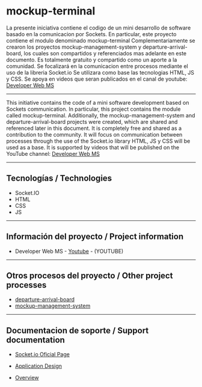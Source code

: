 ﻿# mockup-terminal

La presente iniciativa contiene el codigo de un mini desarrollo de software basado en la comunicacion por Sockets.
En particular, este proyecto contiene el modulo denominado mockup-terminal
Complementariamente se crearon los proyectos mockup-management-system y departure-arrival-board, los cuales son compartidos y referenciados mas adelante en este documento.
Es totalmente gratuito y compartido como un aporte a la comunidad. 
Se focalizará en la comunicacion entre procesos mediante el uso de la libreria Socket.io
Se utilizara como base las tecnologias HTML, JS y CSS.
Se apoya en videos que seran publicados en el canal de youtube:  [Developer Web MS](https://www.youtube.com/@developerwebms/playlists)

___

This initiative contains the code of a mini software development based on Sockets communication.
In particular, this project contains the module called mockup-terminal.
Additionally, the mockup-management-system and departure-arrival-board projects were created, which are shared and referenced later in this document.
It is completely free and shared as a contribution to the community. 
It will focus on communication between processes through the use of the Socket.io library
HTML, JS y CSS will be used as a base.
It is supported by videos that will be published on the YouTube channel: [Developer Web MS](https://www.youtube.com/@developerwebms/playlists)

___

## Tecnologías / Technologies

* Socket.IO
* HTML
* CSS
* JS

___

## Información del proyecto / Project information

* Developer Web MS - [Youtube](https://youtu.be/aHLcvTuHD8U) - (YOUTUBE)

___

## Otros procesos del proyecto / Other project processes

* [departure-arrival-board](https://github.com/mspano-web/departure-arrival-board)
* [mockup-management-system](https://github.com/mspano-web/mockup-management-system)

___

## Documentacion de soporte / Support documentation

* [Socket.io Oficial Page](https://socket.io/)

* [Application Design](https://drive.google.com/file/d/1jaC0-CW0vyGbq3feHZ_LEVBH88qfBSjG/view?usp=sharing)
* [Overview](https://drive.google.com/file/d/103y9K94H5jsIjayl8E0OSFmuJDEUYHgu/view?usp=drive_link) 
